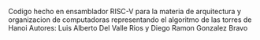 Codigo hecho en ensamblador RISC-V para la materia de arquitectura y organizacion de computadoras representando el algoritmo de las torres de Hanoi
Autores: Luis Alberto Del Valle Rios y Diego Ramon Gonzalez Bravo

